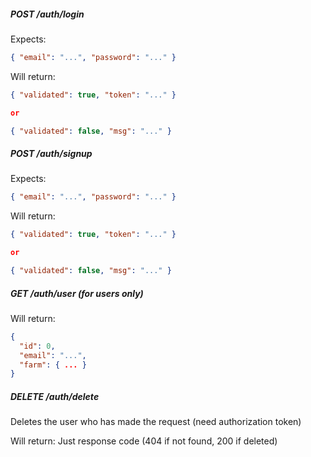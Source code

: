 ##### POST /auth/login
Expects:
```json
{ "email": "...", "password": "..." }
```

Will return:
```json
{ "validated": true, "token": "..." }

or

{ "validated": false, "msg": "..." }
```

##### POST /auth/signup
Expects:
```json
{ "email": "...", "password": "..." }
```

Will return:
```json
{ "validated": true, "token": "..." }

or

{ "validated": false, "msg": "..." }
```

##### GET /auth/user (for users only)
Will return:
```json
{
  "id": 0,
  "email": "...",
  "farm": { ... }
}
```

##### DELETE /auth/delete
Deletes the user who has made the request (need authorization token)

Will return:
Just response code (404 if not found, 200 if deleted)
